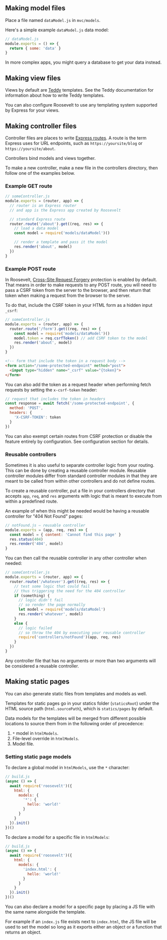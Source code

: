 ## Making model files

Place a file named `dataModel.js` in `mvc/models`.

Here's a simple example `dataModel.js` data model:

```js
// dataModel.js
module.exports = () => {
  return { some: 'data' }
}
```

In more complex apps, you might query a database to get your data instead.

## Making view files

Views by default are [Teddy](https://rooseveltframework.org/docs/teddy) templates. See the Teddy documentation for information about how to write Teddy templates.

You can also configure Roosevelt to use any templating system supported by Express for your views.

## Making controller files

Controller files are places to write [Express routes](https://expressjs.com/en/api.html#router). A route is the term Express uses for URL endpoints, such as `https://yoursite/blog` or `https://yoursite/about`.

Controllers bind models and views together.

To make a new controller, make a new file in the controllers directory, then follow one of the examples below.

### Example GET route

```js
// someController.js
module.exports = (router, app) => {
  // router is an Express router
  // and app is the Express app created by Roosevelt

  // standard Express route
  router.route('/about').get((req, res) => {
    // load a data model
    const model = require('models/dataModel')()

    // render a template and pass it the model
    res.render('about', model)
  })
}
```

### Example POST route

In Roosevelt, [Cross-Site Request Forgery](https://en.wikipedia.org/wiki/Cross-site_request_forgery) protection is enabled by default. That means in order to make requests to any POST route, you will need to pass a CSRF token from the server to the browser, and then return that token when making a request from the browser to the server.

To do that, include the CSRF token in your HTML form as a hidden input `_csrf`:

```js
// someController.js
module.exports = (router, app) => {
  router.route('/form').get((req, res) => {
    const model = require('models/dataModel')()
    model.token = req.csrfToken() // add CSRF token to the model
    res.render('about', model)
  })
}
```

```html
<!-- form that include the token in a request body -->
<form action="/some-protected-endpoint" method="post">
  <input type="hidden" name="_csrf" value="{token}">
</form>
```

You can also add the token as a request header when performing fetch requests by setting the `x-csrf-token` header:

```javascript
// request that includes the token in headers
const response = await fetch('/some-protected-endpoint', {
  method: 'POST',
  headers: {
    'X-CSRF-TOKEN': token
  }
})
```

You can also exempt certain routes from CSRF protection or disable the feature entirely by configuration. See configuration section for details.

### Reusable controllers

Sometimes it is also useful to separate controller logic from your routing. This can be done by creating a reusable controller module. Reusable controller modules differ from standard controller modules in that they are meant to be called from within other controllers and do not define routes.

To create a reusable controller, put a file in your controllers directory that accepts `app`, `req`, and `res` arguments with logic that is meant to execute from within a predefined route.

An example of when this might be needed would be having a reusable controller for "404 Not Found" pages:

```js
// notFound.js — reusable controller
module.exports = (app, req, res) => {
  const model = { content: 'Cannot find this page' }
  res.status(404)
  res.render('404', model)
}
```

You can then call the reusable controller in any other controller when needed:

```js
// someController.js
module.exports = (router, app) => {
  router.route('/whatever').get((req, res) => {
    // test some logic that could fail
    // thus triggering the need for the 404 controller
    if (something) {
      // logic didn't fail
      // so render the page normally
      let model = require('models/dataModel')
      res.render('whatever', model)
    }
    else {
      // logic failed
      // so throw the 404 by executing your reusable controller
      require('controllers/notFound')(app, req, res)
    }
  })
}
```

Any controller file that has no arguments or more than two arguments will be considered a reusable controller.

## Making static pages

You can also generate static files from templates and models as well.

Templates for static pages go in your statics folder (`staticsRoot`) under the HTML source path (`html.sourcePath`), which is `statics/pages` by default.

Data models for the templates will be merged from different possible locations to source them from in the following order of precedence:

1. `*` model in `htmlModels`.
2. File-level override in `htmlModels`.
3. Model file.

### Setting static page models

To declare a global model in `htmlModels`, use the `*` character:

```javascript
// build.js
(async () => {
  await require('roosevelt')({
    html: {
      models: {
        '*': {
          hello: 'world!'
        }
      }
    }
  }).init()
})()
```

To declare a model for a specific file in `htmlModels`:

```javascript
// build.js
(async () => {
  await require('roosevelt')({
    html: {
      models: {
        'index.html': {
          hello: 'world!'
        }
      }
    }
  }).init()
})()
```

You can also declare a model for a specific page by placing a JS file with the same name alongside the template.

For example if an `index.js` file exists next to `index.html`, the JS file will be used to set the model so long as it exports either an object or a function that returns an object.
